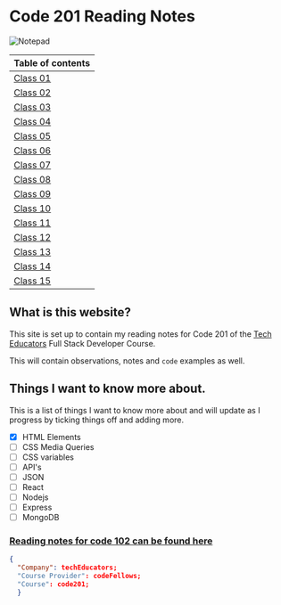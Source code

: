 # Code 201 Reading Notes

![Notepad](https://images.unsplash.com/photo-1517842645767-c639042777db?ixlib=rb-1.2.1&ixid=MnwxMjA3fDB8MHxwaG90by1wYWdlfHx8fGVufDB8fHx8&auto=format&fit=crop&w=2070&q=80)

|Table of contents|
|-----------------|
|[Class 01](https://r-saunders.github.io/teched-201/class-01)|
|[Class 02](https://r-saunders.github.io/teched-201/class-02)|
|[Class 03](https://r-saunders.github.io/teched-201/class-03)|
|[Class 04](https://r-saunders.github.io/teched-201/class-04)|
|[Class 05](https://r-saunders.github.io/teched-201/class-05)|
|[Class 06](https://r-saunders.github.io/teched-201/class-06)|
|[Class 07](https://r-saunders.github.io/teched-201/class-07)|
|[Class 08](https://r-saunders.github.io/teched-201/class-08)|
|[Class 09](https://r-saunders.github.io/teched-201/class-09)|
|[Class 10](https://r-saunders.github.io/teched-201/class-10)|
|[Class 11](https://r-saunders.github.io/teched-201/class-11)|
|[Class 12](https://r-saunders.github.io/teched-201/class-12)|
|[Class 13](https://r-saunders.github.io/teched-201/class-13)|
|[Class 14](https://r-saunders.github.io/teched-201/class-14)|
|[Class 15](https://r-saunders.github.io/teched-201/class-15)|

## What is this website?

This site is set up to contain my reading notes for Code 201 of the [Tech Educators](https://techeducators.co.uk/) Full Stack Developer Course.

This will contain observations, notes and `code` examples as well.

## Things I want to know more about.

This is a list of things I want to know more about and will update as I progress by ticking things off and adding more.

- [x] HTML Elements
- [ ] CSS Media Queries
- [ ] CSS variables
- [ ] API's
- [ ] JSON
- [ ] React
- [ ] Nodejs
- [ ] Express
- [ ] MongoDB

### [Reading notes for code 102 can be found here](https://r-saunders.github.io/reading-notes/)

```json
{
  "Company": techEducators;
  "Course Provider": codeFellows;
  "Course": code201;
  }
```
